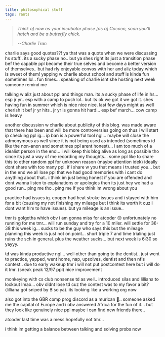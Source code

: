 ```yaml
---
title: philosophical stuff
tags: rants 
---
```


> *Think of now as your incubator phase [as a] Cocoon, soon you'll hatch and be a butterfly chick.*
>
> *--<cite>Charlie Tran</cite>*

charlie says good quotes??! ya that was a quote when we were discussing hs stuff.. its a sucky phase no.. but ya shes right its just a transition phase bef the capable ppl become their true selves and become a better version of themselves.. but had rly enjoyable convos with her and aliz today which is sweet of them! yapping w charlie about school and stuff is kinda fun sometimes lol.. fun times... speaking of charlie isnt she hosting next week someone remind me

talking w aliz just about ppl and things man. its a sucky phase of life in hs... esp jr yr.. esp with a camp to push lol.. but its ok we got it we got it. shes having fun in summer which is nice nice nice. last few days might as well cherish it bef jr yr hits.. jr yr is gonna hit hard... esp bef march... cow camp is heavy

another discussion w charlie about publicity of this blog. was made aware that there has been and will be more controversies going on thus i will start ip checking ppl ig... ip ban is a powerful tool ngl... maybe will close the admonymous as well since it is not being used as intended (sometimes id like the non-anon and sometimes ppl arent honest)... i am too much of a idealist person in the end... i will keep this blog alive as long as possible tho since its just a way of me recording my thoughts... some ppl like to share this to other random ppl for unknown reason (maybe attention idek) ideally dont share with too many ppl. if i share w you that means i trusted you... but in the end we all lose ppl that we had good memories with i cant do anything about that.. i think im just being honest if you are offended and dont wanna listen to explanations or apologies then its just hey we had a good run.. ping me tho.. ping me if you think im wrong about you

practice had issues ig. cooper had heat stroke issues and i stayed with him for a bit (causing my not finishing my mileage but i think its worth it cuz i dont want him to have issues). but ya mileage is an issue..

tmr is golgotha which obv i am gonna miss for atcoder 😔 unfortunately no running for me tmr... will run sunday and try for a 10 miler. will settle for 36-38 this week ig... sucks to be the guy who says this but the mileage planning this week is just not on point... short triple 7 and time trialing just ruins the sch in general. plus the weather sucks... but next week is 6:30 so yayyy. 

td was kinda productive ngl... well other than going to the dentist.. just went to practice, yapped, went home, nap, upsolves, dentist and then nfls contest.. due to early wakeup tmr i will not put postcontest here but i will do it tmr. (sneak peak 12/97 ppl) nice improvement

monkeying with cs club nonsense td as well.. introduced silas and lilliana to lockout lmao... obv didnt lose td cuz the contest was to my favor a bit? (lilliana got sniped by B so ya). its looking like a working org now

also got into the GBR comp prog discord as a murican 🦅.. someone asked me the capital of Europe and i obv answered Africa for the fun of it... but they look like genuinely nice ppl maybe i can find new friends there.. 

atcoder last time was a mess hopefully not tmr...

i think im getting a balance between talking and solving probs now
